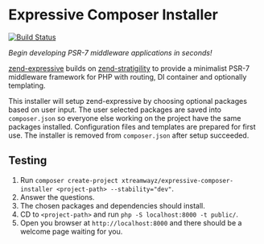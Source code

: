# Expressive Composer Installer

[![Build Status](https://secure.travis-ci.org/xtreamwayz/expressive-composer-installer.svg?branch=master)](https://secure.travis-ci.org/xtreamwayz/expressive-composer-installer)

*Begin developing PSR-7 middleware applications in seconds!*

[zend-expressive](https://github.com/zendframework/zend-expressive) builds on
[zend-stratigility](https://github.com/zendframework/zend-stratigility) to provide a minimalist PSR-7 middleware
framework for PHP with routing, DI container and optionally templating.

This installer will setup zend-expressive by choosing optional packages based on user input. The user selected packages
are saved into ``composer.json`` so everyone else working on the project have the same packages installed. Configuration
files and templates are prepared for first use. The installer is removed from ``composer.json`` after setup succeeded.

## Testing

1. Run ``composer create-project xtreamwayz/expressive-composer-installer <project-path> --stability="dev"``.
2. Answer the questions.
3. The chosen packages and dependencies should install.
4. CD to ``<project-path>`` and run ``php -S localhost:8000 -t public/``.
5. Open you browser at ``http://localhost:8000`` and there should be a welcome page waiting for you.
